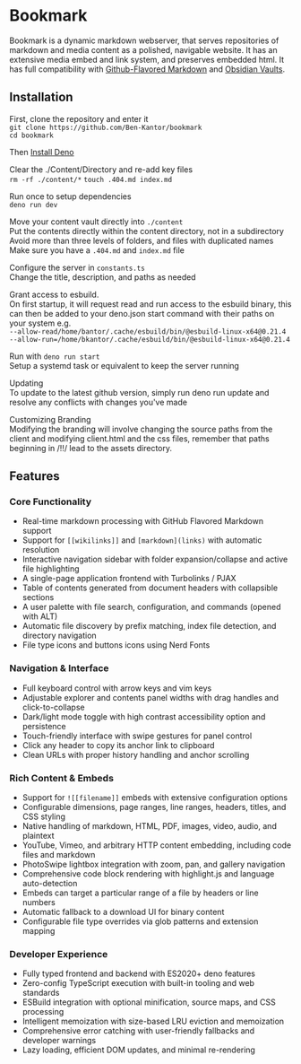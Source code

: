 # Bookmark

Bookmark is a dynamic markdown webserver, that serves repositories of markdown and media content as a polished, navigable website. It has an extensive media embed and link system, and preserves embedded html. It has full compatibility with [Github-Flavored Markdown](https://github.github.com/gfm/) and [Obsidian Vaults](https://help.obsidian.md/links).

## Installation

First, clone the repository and enter it  
	`git clone https://github.com/Ben-Kantor/bookmark`  
	`cd bookmark`

Then [Install Deno](https://docs.deno.com/runtime/getting_started/installation/)

Clear the ./Content/Directory and re-add key files  
	`rm -rf ./content/*`
	`touch .404.md index.md`

Run once to setup dependencies  
	`deno run dev`

Move your content vault directly into `./content`  
	Put the contents directly within the content directory, not in a subdirectory  
	Avoid more than three levels of folders, and files with duplicated names  
	Make sure you have a `.404.md` and `index.md` file  
 
Configure the server in `constants.ts`  
	Change the title, description, and paths as needed

Grant access to esbuild.  
	On first startup, it will request read and run access to the esbuild binary, this can then be added to your deno.json start command with their paths on your system e.g.  
	`--allow-read/home/bantor/.cache/esbuild/bin/@esbuild-linux-x64@0.21.4`  
	`--allow-run=/home/bkantor/.cache/esbuild/bin/@esbuild-linux-x64@0.21.4`  

Run with `deno run start`  
	Setup a systemd task or equivalent to keep the server running
	
Updating  
	To update to the latest github version, simply run deno run update and resolve any conflicts with changes you've made

Customizing Branding  
	Modifying the branding will involve changing the source paths from the client and modifying client.html and the css files, remember that paths beginning in /!!/ lead to the assets directory.

## Features

### Core Functionality

- Real-time markdown processing with GitHub Flavored Markdown support
- Support for `[[wikilinks]]` and `[markdown](links)` with automatic resolution
- Interactive navigation sidebar with folder expansion/collapse and active file highlighting
- A single-page application frontend with Turbolinks / PJAX
- Table of contents generated from document headers with collapsible sections
- A user palette with file search, configuration, and commands (opened with ALT)
- Automatic file discovery by prefix matching, index file detection, and directory navigation
- File type icons and buttons icons using Nerd Fonts

### Navigation & Interface

- Full keyboard control with arrow keys and vim keys
- Adjustable explorer and contents panel widths with drag handles and click-to-collapse
- Dark/light mode toggle with high contrast accessibility option and persistence
- Touch-friendly interface with swipe gestures for panel control
- Click any header to copy its anchor link to clipboard
- Clean URLs with proper history handling and anchor scrolling

### Rich Content & Embeds

- Support for `![[filename]]` embeds with extensive configuration options
- Configurable dimensions, page ranges, line ranges, headers, titles, and CSS styling
- Native handling of markdown, HTML, PDF, images, video, audio, and plaintext
- YouTube, Vimeo, and arbitrary HTTP content embedding, including code files and markdown
- PhotoSwipe lightbox integration with zoom, pan, and gallery navigation
- Comprehensive code block rendering with highlight.js and language auto-detection
- Embeds can target a particular range of a file by headers or line numbers
- Automatic fallback to a download UI for binary content
- Configurable file type overrides via glob patterns and extension mapping

### Developer Experience

- Fully typed frontend and backend with ES2020+ deno features
- Zero-config TypeScript execution with built-in tooling and web standards
- ESBuild integration with optional minification, source maps, and CSS processing
- Intelligent memoization with size-based LRU eviction and memoization
- Comprehensive error catching with user-friendly fallbacks and developer warnings
- Lazy loading, efficient DOM updates, and minimal re-rendering